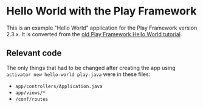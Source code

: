 # Hello World with the Play Framework

This is an example "Hello World" application for the Play Framework version 2.3.x. It is converted from the [old Play Framework
Hello World tutorial](https://github.com/playframework/playframework/blob/2.0.x/samples/java/helloworld/app/views/index.scala.html).

## Relevant code

The only things that had to be changed after creating the app using `activator new hello-world play-java` were in these files:

* `app/controllers/Application.java`
* `app/views/*`
* `/conf/routes`